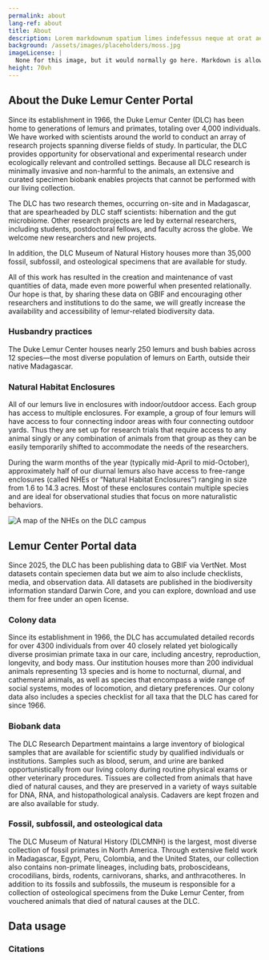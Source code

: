 ```yaml
---
permalink: about
lang-ref: about
title: About
description: Lorem markdownum spatium limes indefessus neque at orat aestuat
background: /assets/images/placeholders/moss.jpg
imageLicense: |
  None for this image, but it would normally go here. Markdown is allowed.
height: 70vh
---
```


## About the Duke Lemur Center Portal

Since its establishment in 1966, the Duke Lemur Center (DLC) has been home to generations of lemurs and primates, totaling over 4,000 individuals. We have worked with scientists around the world to conduct an array of research projects spanning diverse fields of study. In particular, the DLC provides opportunity for observational and experimental research under ecologically relevant and controlled settings. Because all DLC research is minimally invasive and non-harmful to the animals, an extensive and curated specimen biobank enables projects that cannot be performed with our living collection.

The DLC has two research themes, occurring on-site and in Madagascar, that are spearheaded by DLC staff scientists: hibernation and the gut microbiome. Other research projects are led by external researchers, including students, postdoctoral fellows, and faculty across the globe. We welcome new researchers and new projects.

In addition, the DLC Museum of Natural History houses more than 35,000 fossil, subfossil, and osteological specimens that are available for study.

All of this work has resulted in the creation and maintenance of vast quantities of data, made even more powerful when presented relationally. Our hope is that, by sharing these data on GBIF and encouraging other researchers and institutions to do the same, we will greatly increase the availability and accessibility of lemur-related biodiversity data.

### Husbandry practices

The Duke Lemur Center houses nearly 250 lemurs and bush babies across 12 species—the most diverse population of lemurs on Earth, outside their native Madagascar.

### Natural Habitat Enclosures

All of our lemurs live in enclosures with indoor/outdoor access. Each group has access to multiple enclosures. For example, a group of four lemurs will have access to four connecting indoor areas with four connecting outdoor yards. Thus they are set up for research trials that require access to any animal singly or any combination of animals from that group as they can be easily temporarily shifted to accommodate the needs of the researchers.

During the warm months of the year (typically mid-April to mid-October), approximately half of our diurnal lemurs also have access to free-range enclosures (called NHEs or “Natural Habitat Enclosures”) ranging in size from 1.6 to 14.3 acres. Most of these enclosures contain multiple species and are ideal for observational studies that focus on more naturalistic behaviors.

![A map of the NHEs on the DLC campus](https://lemur.duke.edu/wordpress/wp-content/uploads/2013/11/facilities-1024x680.png)

## Lemur Center Portal data

Since 2025, the DLC has been publishing data to GBIF via VertNet. Most datasets contain speciemen data but we aim to also include checklists, media, and observation data. All datasets are published in the biodiversity information standard Darwin Core, and you can explore, download and use them for free under an open license. 

### Colony data

Since its establishment in 1966, the DLC has accumulated detailed records for over 4300 individuals from over 40 closely related yet biologically diverse prosimian primate taxa in our care, including ancestry, reproduction, longevity, and body mass. Our institution houses more than 200 individual animals representing 13 species and is home to nocturnal, diurnal, and cathemeral animals, as well as species that encompass a wide range of social systems, modes of locomotion, and dietary preferences. Our colony data also includes a species checklist for all taxa that the DLC has cared for since 1966.

### Biobank data

The DLC Research Department maintains a large inventory of biological samples that are available for scientific study by qualified individuals or institutions. Samples such as blood, serum, and urine are banked opportunistically from our living colony during routine physical exams or other veterinary procedures. Tissues are collected from animals that have died of natural causes, and they are preserved in a variety of ways suitable for DNA, RNA, and histopathological analysis. Cadavers are kept frozen and are also available for study.

### Fossil, subfossil, and osteological data

The DLC Museum of Natural History (DLCMNH) is the largest, most diverse collection of fossil primates in North America. Through extensive field work in Madagascar, Egypt, Peru, Colombia, and the United States, our collection also contains non-primate lineages, including bats, proboscideans, crocodilians, birds, rodents, carnivorans, sharks, and anthracotheres. In addition to its fossils and subfossils, the museum is responsible for a collection of osteological specimens from the Duke Lemur Center, from vouchered animals that died of natural causes at the DLC.

## Data usage

### Citations

